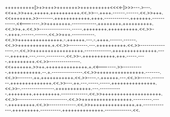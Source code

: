 ++++++++++[>+>+++>+++++++>++++++++++<<<<-]>>>---.>---.<<++.>>+++.+++++.++++++++++.<<.>>--.++++.------.------.<<.>>+++.<<+++++++.>>-------.++++++++++++.++++.------------.+++++++.-----------.<<-------.>>++++++++.------------.++++++++.++++++++++.<<.>>+.+.<<.>>---------------.-----.++++++++.++++++++++.<<.>>--.++++.------.------.<<.>>+++.-----------.<<.>>+++++++++++++++.-.++++++.---.-.++++.------.------.<<.>>+++++++++++.+.<<.>>---------.---.++++++++++.<<.>>----------------.--.<<.>>+++++++++++++++++.-------------.+++++++++++++++.-----.++++++.---.----.---------.<<.>>-.+++++++++++.+++.-----.----.+++++++++.<<.>>---------------.<<+++++++.>>++.++++++++++++++.+.<<-------.>>----------.+++++++++++.--.+.---------------.<<.>>++++++++++++++++.-------.<<.>>-------.++.+++++++++++.<<.>>----.-.++++++.---.<<.>>-----.--------.++++++++++++++.<<.>>---.++.---.-----.-----.+++++++++++++++.<<.>>-.----------------.++++++++++++.---.-----------.++++++++.+++++++++.-------------.<<.>>++++++++++++++++++++.<<.>>------------------------.<<.>>+++++++++++++++++.---------.----.+++++++++.<<.>>-------------.<<.>>+++++++++++++++.++.-------------.+++++++++.----------.++++++++++++++.-------------.<<.
